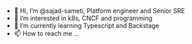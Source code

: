 - 👋 Hi, I’m @sajad-sameti, Platform engineer and Senior SRE
- 👀 I’m interested in k8s, CNCF and programming
- 🌱 I’m currently learning Typescript and Backstage
- 📫 How to reach me ...

<!---
sajad-sameti/sajad-sameti is a ✨ special ✨ repository because its `README.md` (this file) appears on your GitHub profile.
You can click the Preview link to take a look at your changes.
--->
